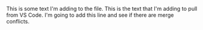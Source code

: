 This is some text I'm adding to the file.
This is the text that I'm adding to pull from VS Code.
I'm going to add this line and see if there are merge conflicts.